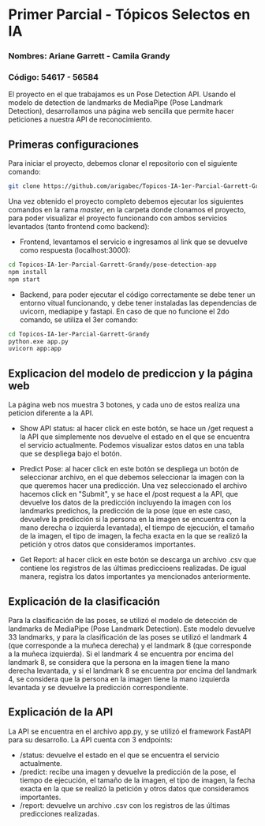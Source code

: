 # Primer Parcial - Tópicos Selectos en IA

### Nombres: Ariane Garrett - Camila Grandy
### Código: 54617 - 56584

El proyecto en el que trabajamos es un Pose Detection API. Usando el modelo de detection de landmarks de MediaPipe (Pose Landmark Detection), 
desarrollamos una página web sencilla que permite hacer peticiones a nuestra API de reconocimiento.

## Primeras configuraciones
Para iniciar el proyecto, debemos clonar el repositorio con el siguiente comando:

```bash
git clone https://github.com/arigabec/Topicos-IA-1er-Parcial-Garrett-Grandy.git
```
Una vez obtenido el proyecto completo debemos ejecutar los siguientes comandos en la rama *master*, en la carpeta donde clonamos el proyecto,
para poder visualizar el proyecto funcionando con ambos servicios levantados (tanto frontend como backend):

- Frontend, levantamos el servicio e ingresamos al link que se devuelve como respuesta (localhost:3000):
```bash
cd Topicos-IA-1er-Parcial-Garrett-Grandy/pose-detection-app
npm install
npm start
```

- Backend, para poder ejecutar el código correctamente se debe tener un entorno vitual funcionando, y debe tener instaladas las dependencias de uvicorn, mediapipe y fastapi. En caso de que no funcione el 2do comando, se utiliza el 3er comando:
```bash
cd Topicos-IA-1er-Parcial-Garrett-Grandy
python.exe app.py
uvicorn app:app
```

## Explicacion del modelo de prediccion y la página web
La página web nos muestra 3 botones, y cada uno de estos realiza una peticion diferente a la API.

- Show API status: al hacer click en este botón, se hace un /get request a la API que simplemente nos devuelve el estado en el que se encuentra el servicio actualmente. Podemos visualizar estos datos en una tabla que se despliega bajo el botón.

- Predict Pose: al hacer click en este botón se despliega un botón de seleccionar archivo, en el que debemos seleccionar la imagen con la que queremos hacer una predicción. Una vez seleccionado el archivo hacemos click en "Submit", y se hace el /post request a la API, que devuelve los datos de la predicción incluyendo la imagen con los landmarks predichos,  la predicción de la pose (que en este caso, devuelve la predicción si la persona en la imagen se encuentra con la mano derecha o izquierda levantada), el tiempo de ejecución, el tamaño de la imagen, el tipo de imagen, la fecha exacta en la que se realizó la petición y otros datos que consideramos importantes.

- Get Report: al hacer click en este botón se descarga un archivo .csv que contiene los registros de las últimas prediccioens realizadas. De igual manera, registra los datos importantes ya mencionados anteriormente.

## Explicación de la clasificación 
Para la clasificación de las poses, se utilizó el modelo de detección de landmarks de MediaPipe (Pose Landmark Detection). Este modelo devuelve 33 landmarks, y para la clasificación de las poses se utilizó el landmark 4 (que corresponde a la muñeca derecha) y el landmark 8 (que corresponde a la muñeca izquierda). Si el landmark 4 se encuentra por encima del landmark 8, se considera que la persona en la imagen tiene la mano derecha levantada, y si el landmark 8 se encuentra por encima del landmark 4, se considera que la persona en la imagen tiene la mano izquierda levantada y se devuelve la predicción correspondiente.

## Explicación de la API
La API se encuentra en el archivo app.py, y se utilizó el framework FastAPI para su desarrollo. La API cuenta con 3 endpoints:

- /status: devuelve el estado en el que se encuentra el servicio actualmente.
- /predict: recibe una imagen y devuelve la predicción de la pose, el tiempo de ejecución, el tamaño de la imagen, el tipo de imagen, la fecha exacta en la que se realizó la petición y otros datos que consideramos importantes.
- /report: devuelve un archivo .csv con los registros de las últimas predicciones realizadas.
